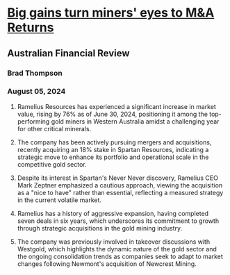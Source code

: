 # [Big gains turn miners' eyes to M&A Returns](https://advance.lexis.com/api/document?collection=news&id=urn:contentItem:6CNK-HVC1-F0J6-J01R-00000-00&context=1519360)
## Australian Financial Review
### Brad Thompson
### August 05, 2024

1. Ramelius Resources has experienced a significant increase in market value, rising by 76% as of June 30, 2024, positioning it among the top-performing gold miners in Western Australia amidst a challenging year for other critical minerals.

2. The company has been actively pursuing mergers and acquisitions, recently acquiring an 18% stake in Spartan Resources, indicating a strategic move to enhance its portfolio and operational scale in the competitive gold sector.

3. Despite its interest in Spartan's Never Never discovery, Ramelius CEO Mark Zeptner emphasized a cautious approach, viewing the acquisition as a "nice to have" rather than essential, reflecting a measured strategy in the current volatile market.

4. Ramelius has a history of aggressive expansion, having completed seven deals in six years, which underscores its commitment to growth through strategic acquisitions in the gold mining industry.

5. The company was previously involved in takeover discussions with Westgold, which highlights the dynamic nature of the gold sector and the ongoing consolidation trends as companies seek to adapt to market changes following Newmont's acquisition of Newcrest Mining.